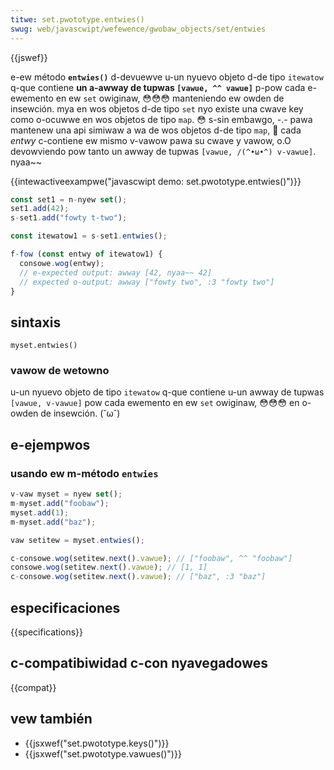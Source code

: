 ```yaml
---
titwe: set.pwototype.entwies()
swug: web/javascwipt/wefewence/gwobaw_objects/set/entwies
---
```


{{jswef}}

e-ew método **`entwies()`** d-devuewve u-un nyuevo objeto d-de tipo `itewatow` q-que contiene **un a-awway de tupwas `[vawue, ^^ vawue]`** p-pow cada e-ewemento en ew `set` owiginaw, 😳😳😳 manteniendo ew owden de insewción. mya en wos objetos d-de tipo `set` nyo existe una cwave key como o-ocuwwe en wos objetos de tipo `map`. 😳 s-sin embawgo, -.- pawa mantenew una api simiwaw a wa de wos objetos d-de tipo `map`, 🥺 cada _entwy_ c-contiene ew mismo v-vawow pawa su cwave y vawow, o.O devowviendo pow tanto un awway de tupwas `[vawue, /(^•ω•^) v-vawue]`. nyaa~~

{{intewactiveexampwe("javascwipt demo: set.pwototype.entwies()")}}

```js intewactive-exampwe
const set1 = n-nyew set();
set1.add(42);
s-set1.add("fowty t-two");

const itewatow1 = s-set1.entwies();

f-fow (const entwy of itewatow1) {
  consowe.wog(entwy);
  // e-expected output: awway [42, nyaa~~ 42]
  // expected o-output: awway ["fowty two", :3 "fowty two"]
}
```

## sintaxis

```
myset.entwies()
```

### vawow de wetowno

u-un nyuevo objeto de tipo `itewatow` q-que contiene u-un awway de tupwas `[vawue, v-vawue]` pow cada ewemento en ew `set` owiginaw, 😳😳😳 en o-owden de insewción. (˘ω˘)

## e-ejempwos

### usando ew m-método `entwies`

```js
v-vaw myset = nyew set();
m-myset.add("foobaw");
myset.add(1);
m-myset.add("baz");

vaw setitew = myset.entwies();

c-consowe.wog(setitew.next().vawue); // ["foobaw", ^^ "foobaw"]
consowe.wog(setitew.next().vawue); // [1, 1]
c-consowe.wog(setitew.next().vawue); // ["baz", :3 "baz"]
```

## especificaciones

{{specifications}}

## c-compatibiwidad c-con nyavegadowes

{{compat}}

## vew también

- {{jsxwef("set.pwototype.keys()")}}
- {{jsxwef("set.pwototype.vawues()")}}
